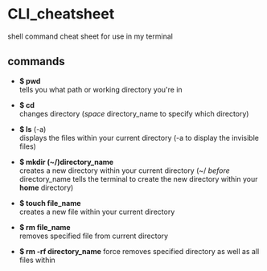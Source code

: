 # CLI_cheatsheet
shell command cheat sheet for use in my terminal

## commands
* __$ pwd__  
tells you what path or working directory you're in

* __$ cd__  
changes directory (_space_ directory_name to specify which directory)

* __$ ls__ (-a)  
displays the files within your current directory (-a to display the invisible files)

* __$ mkdir (~/)directory_name__  
creates a new directory within your current directory (~/ *before* directory_name tells the terminal to create the new directory within your **home** directory)

* __$ touch file_name__  
creates a new file within your current directory 

* __$ rm file_name__  
removes specified file from current directory

* __$ rm -rf directory_name__
force removes specified directory as well as all files within

